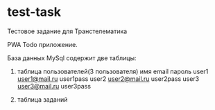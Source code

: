 # test-task
Тестовое задание для Транстелематика

PWA Todo приложение.

База данных MySql содержит две таблицы: 
1) таблица пользователей(3 пользователя)
    имя        email           пароль
    user1   user1@mail.ru     user1pass
    user2   user2@mail.ru     user2pass
    user3   user3@mail.ru     user3pass
 
 2) таблица заданий
